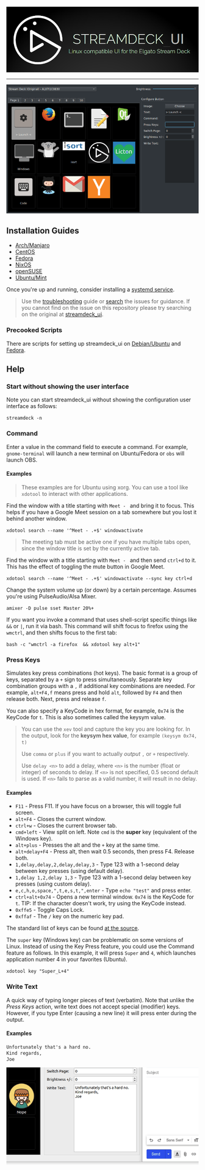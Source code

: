 [![streamdeck_ui - Linux compatible UI for the Elgato Stream Deck](art/logo_large.png)](https://github.com/streamdeck-linux-gui/streamdeck-linux-gui)
_________________

![Streamdeck UI Usage Example](art/example.gif)

## Installation Guides
* [Arch/Manjaro](installation/arch.md)
* [CentOS](installation/centos.md)
* [Fedora](installation/fedora.md)
* [NixOS](installation/nixos.md)
* [openSUSE](installation/opensuse.md)
* [Ubuntu/Mint](installation/ubuntu.md)

Once you're up and running, consider installing a [systemd service](installation/systemd.md).

> Use the [troubleshooting](troubleshooting.md) guide or [search](https://github.com/streamdeck-linux-gui/streamdeck-linux-gui/issues?q=is%3Aissue) the issues for guidance. If you cannot find on the issue on this repository please try searching on the original at [streamdeck_ui](https://githib.com/timothycrosley/streamdeck_ui/issues?q=is%Aissue).

### Precooked Scripts
There are scripts for setting up streamdeck_ui on [Debian/Ubuntu](https://github.com/streamdeck-linux-gui/streamdeck-linux-gui/blob/master/scripts/ubuntu_install.sh) and [Fedora](https://github.com/streamdeck-linux-gui/streamdeck-linux-gui/blob/master/scripts/fedora_install.sh).

## Help

### Start without showing the user interface

Note you can start streamdeck_ui without showing the configuration user interface as follows:
```
streamdeck -n
```
### Command
Enter a value in the command field to execute a command. For example, `gnome-terminal` will launch a new terminal on Ubuntu/Fedora or `obs` will launch OBS.

#### Examples 
> These examples are for Ubuntu using xorg.
You can use a tool like `xdotool` to interact with other applications.

Find the window with a title starting with `Meet - ` and bring it to focus. This helps if you have a Google Meet session on a tab somewhere but you lost it behind another window. 
``` console
xdotool search --name '^Meet - .+$' windowactivate 
```
> The meeting tab must be active one if you have multiple tabs open, since the window title is set by the currently active tab.

Find the window with a title starting with `Meet - ` and then send `ctrl+d` to it. This has the effect of toggling the mute button in Google Meet.
``` console
xdotool search --name '^Meet - .+$' windowactivate --sync key ctrl+d
```

Change the system volume up (or down) by a certain percentage. Assumes you're using PulseAudio/Alsa Mixer.
``` console
amixer -D pulse sset Master 20%+
```
If you want you invoke a command that uses shell-script specific things like `&&` or `|`, run it via bash. This command will shift focus to firefox using the `wmctrl`, and then shifts focus to the first tab: 

``` console
bash -c "wmctrl -a firefox  && xdotool key alt+1"
```

### Press Keys
Simulates key press combinations (hot keys). The basic format is a group of keys, separated by a `+` sign to press simultaneously. Separate key combination groups with a `,` if additional key combinations are needed. For example, `alt+F4,f` means press and hold `alt`, followed by `F4` and then release both. Next, press and release `f`. 

You can also specify a KeyCode in hex format, for example, `0x74` is the KeyCode for `t`. This is also sometimes called the keysym value.

> You can use the `xev` tool and capture the key you are looking for.
> In the output, look for the **keysym hex value**, for example `(keysym 0x74, t)`
>
> Use `comma` or `plus` if you want to actually *output* `,` or `+` respectively.
> 
> Use `delay <n>` to add a delay, where `<n>` is the number (float or integer) of seconds to delay. If `<n>` is not specified, 0.5 second default is used. If `<n>` fails to parse as a valid number, it will result in no delay.
> 

#### Examples
- `F11` - Press F11. If you have focus on a browser, this will toggle full screen.
- `alt+F4` - Closes the current window.
- `ctrl+w` - Closes the current browser tab.
- `cmd+left` - View split on left. Note `cmd` is the **super** key (equivalent of the Windows key).
- `alt+plus` - Presses the alt and the `+` key at the same time.
- `alt+delay+F4` - Press alt, then wait 0.5 seconds, then press F4. Release both.
- `1,delay,delay,2,delay,delay,3` - Type 123 with a 1-second delay between key presses (using default delay).
- `1,delay 1,2,delay 1,3` - Type 123 with a 1-second delay between key presses (using custom delay).
- `e,c,h,o,space,",t,e,s,t,",enter` - Type `echo "test"` and press enter.
- `ctrl+alt+0x74` - Opens a new terminal window. `0x74` is the KeyCode for `t`. TIP: If the character doesn't work, try using the KeyCode instead.
- `0xffe5` - Toggle Caps Lock.
- `0xffaf` - The `/` key on the numeric key pad.

The standard list of keys can be found [at the source](https://pynput.readthedocs.io/en/latest/_modules/pynput/keyboard/_base.html#Key).

The `super` key (Windows key) can be problematic on some versions of Linux. Instead of using the Key Press feature, you could use the Command feature as follows. In this example, it will press `Super` and `4`, which launches application number 4 in your favorites (Ubuntu).
```
xdotool key "Super_L+4"
```

### Write Text
A quick way of typing longer pieces of text (verbatim). Note that unlike the *Press Keys* action,
write text does not accept special (modifier) keys. However, if you type Enter (causing a new line) it will
press enter during the output.

#### Examples

```
Unfortunately that's a hard no.
Kind regards,
Joe
```
![nope](art/nope.gif)
